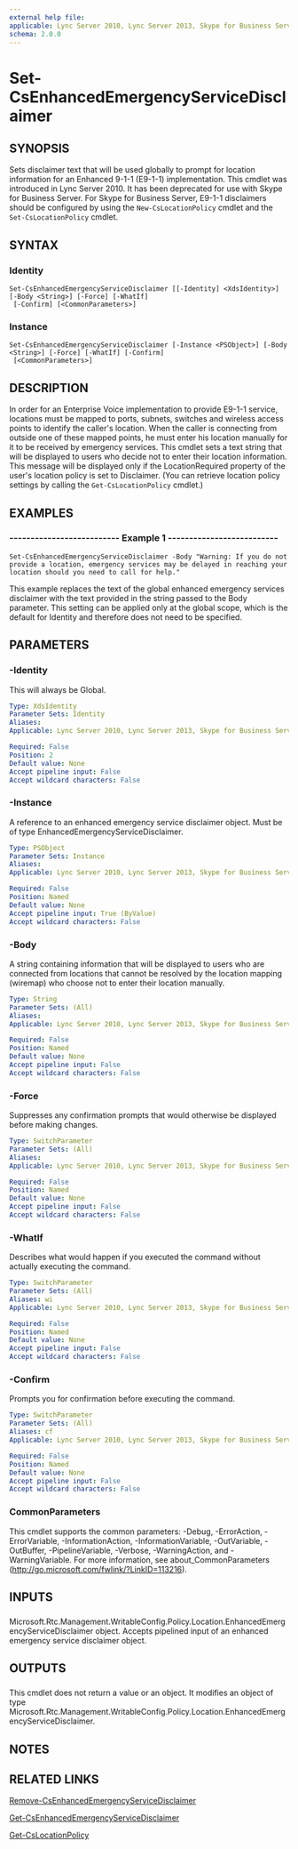 ```yaml
---
external help file: 
applicable: Lync Server 2010, Lync Server 2013, Skype for Business Server 2015
schema: 2.0.0
---
```


# Set-CsEnhancedEmergencyServiceDisclaimer

## SYNOPSIS
Sets disclaimer text that will be used globally to prompt for location information for an Enhanced 9-1-1 (E9-1-1) implementation.
This cmdlet was introduced in Lync Server 2010.
It has been deprecated for use with Skype for Business Server.
For Skype for Business Server, E9-1-1 disclaimers should be configured by using the `New-CsLocationPolicy` cmdlet and the `Set-CsLocationPolicy` cmdlet.


## SYNTAX

### Identity
```
Set-CsEnhancedEmergencyServiceDisclaimer [[-Identity] <XdsIdentity>] [-Body <String>] [-Force] [-WhatIf]
 [-Confirm] [<CommonParameters>]
```

### Instance
```
Set-CsEnhancedEmergencyServiceDisclaimer [-Instance <PSObject>] [-Body <String>] [-Force] [-WhatIf] [-Confirm]
 [<CommonParameters>]
```

## DESCRIPTION
In order for an Enterprise Voice implementation to provide E9-1-1 service, locations must be mapped to ports, subnets, switches and wireless access points to identify the caller's location.
When the caller is connecting from outside one of these mapped points, he must enter his location manually for it to be received by emergency services.
This cmdlet sets a text string that will be displayed to users who decide not to enter their location information.
This message will be displayed only if the LocationRequired property of the user's location policy is set to Disclaimer.
(You can retrieve location policy settings by calling the `Get-CsLocationPolicy` cmdlet.)


## EXAMPLES

### -------------------------- Example 1 --------------------------
```
Set-CsEnhancedEmergencyServiceDisclaimer -Body "Warning: If you do not provide a location, emergency services may be delayed in reaching your location should you need to call for help."
```

This example replaces the text of the global enhanced emergency services disclaimer with the text provided in the string passed to the Body parameter.
This setting can be applied only at the global scope, which is the default for Identity and therefore does not need to be specified.


## PARAMETERS

### -Identity
This will always be Global.

```yaml
Type: XdsIdentity
Parameter Sets: Identity
Aliases: 
Applicable: Lync Server 2010, Lync Server 2013, Skype for Business Server 2015

Required: False
Position: 2
Default value: None
Accept pipeline input: False
Accept wildcard characters: False
```

### -Instance
A reference to an enhanced emergency service disclaimer object.
Must be of type EnhancedEmergencyServiceDisclaimer.

```yaml
Type: PSObject
Parameter Sets: Instance
Aliases: 
Applicable: Lync Server 2010, Lync Server 2013, Skype for Business Server 2015

Required: False
Position: Named
Default value: None
Accept pipeline input: True (ByValue)
Accept wildcard characters: False
```

### -Body
A string containing information that will be displayed to users who are connected from locations that cannot be resolved by the location mapping (wiremap) who choose not to enter their location manually.

```yaml
Type: String
Parameter Sets: (All)
Aliases: 
Applicable: Lync Server 2010, Lync Server 2013, Skype for Business Server 2015

Required: False
Position: Named
Default value: None
Accept pipeline input: False
Accept wildcard characters: False
```

### -Force
Suppresses any confirmation prompts that would otherwise be displayed before making changes.

```yaml
Type: SwitchParameter
Parameter Sets: (All)
Aliases: 
Applicable: Lync Server 2010, Lync Server 2013, Skype for Business Server 2015

Required: False
Position: Named
Default value: None
Accept pipeline input: False
Accept wildcard characters: False
```

### -WhatIf
Describes what would happen if you executed the command without actually executing the command.

```yaml
Type: SwitchParameter
Parameter Sets: (All)
Aliases: wi
Applicable: Lync Server 2010, Lync Server 2013, Skype for Business Server 2015

Required: False
Position: Named
Default value: None
Accept pipeline input: False
Accept wildcard characters: False
```

### -Confirm
Prompts you for confirmation before executing the command.

```yaml
Type: SwitchParameter
Parameter Sets: (All)
Aliases: cf
Applicable: Lync Server 2010, Lync Server 2013, Skype for Business Server 2015

Required: False
Position: Named
Default value: None
Accept pipeline input: False
Accept wildcard characters: False
```

### CommonParameters
This cmdlet supports the common parameters: -Debug, -ErrorAction, -ErrorVariable, -InformationAction, -InformationVariable, -OutVariable, -OutBuffer, -PipelineVariable, -Verbose, -WarningAction, and -WarningVariable. For more information, see about_CommonParameters (http://go.microsoft.com/fwlink/?LinkID=113216).

## INPUTS

###  
Microsoft.Rtc.Management.WritableConfig.Policy.Location.EnhancedEmergencyServiceDisclaimer object.
Accepts pipelined input of an enhanced emergency service disclaimer object.

## OUTPUTS

###  
This cmdlet does not return a value or an object.
It modifies an object of type Microsoft.Rtc.Management.WritableConfig.Policy.Location.EnhancedEmergencyServiceDisclaimer.

## NOTES

## RELATED LINKS

[Remove-CsEnhancedEmergencyServiceDisclaimer]()

[Get-CsEnhancedEmergencyServiceDisclaimer]()

[Get-CsLocationPolicy]()
